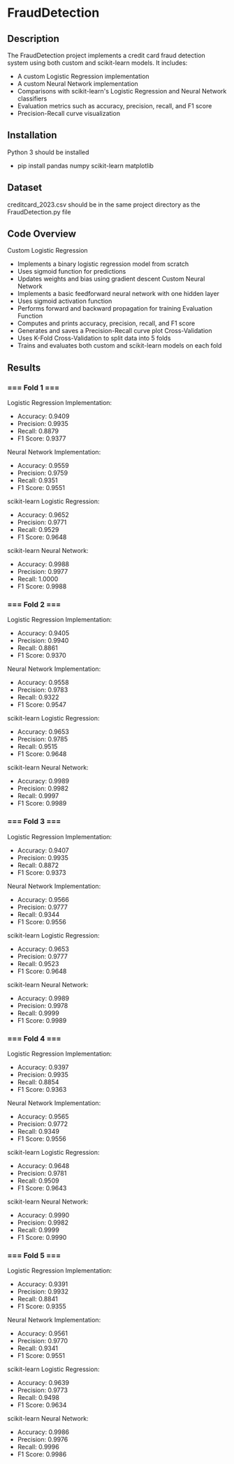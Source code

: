 # FraudDetection

## Description
The FraudDetection project implements a credit card fraud detection system using both custom and scikit-learn models. It includes:
- A custom Logistic Regression implementation
- A custom Neural Network implementation
- Comparisons with scikit-learn's Logistic Regression and Neural Network classifiers
- Evaluation metrics such as accuracy, precision, recall, and F1 score
- Precision-Recall curve visualization

## Installation
Python 3 should be installed
- pip install pandas numpy scikit-learn matplotlib

## Dataset
creditcard_2023.csv should be in the same project directory as the FraudDetection.py file

## Code Overview
Custom Logistic Regression
- Implements a binary logistic regression model from scratch
- Uses sigmoid function for predictions
- Updates weights and bias using gradient descent
Custom Neural Network
- Implements a basic feedforward neural network with one hidden layer
- Uses sigmoid activation function
- Performs forward and backward propagation for training
Evaluation Function
- Computes and prints accuracy, precision, recall, and F1 score
- Generates and saves a Precision-Recall curve plot
Cross-Validation
- Uses K-Fold Cross-Validation to split data into 5 folds
- Trains and evaluates both custom and scikit-learn models on each fold

## Results
### === Fold 1 ===
Logistic Regression Implementation:
- Accuracy: 0.9409
- Precision: 0.9935
- Recall: 0.8879
- F1 Score: 0.9377
  
Neural Network Implementation:
- Accuracy: 0.9559
- Precision: 0.9759
- Recall: 0.9351
- F1 Score: 0.9551
  
scikit-learn Logistic Regression:
- Accuracy: 0.9652
- Precision: 0.9771
- Recall: 0.9529
- F1 Score: 0.9648
  
scikit-learn Neural Network:
- Accuracy: 0.9988
- Precision: 0.9977
- Recall: 1.0000
- F1 Score: 0.9988

### === Fold 2 ===
Logistic Regression Implementation:
- Accuracy: 0.9405
- Precision: 0.9940
- Recall: 0.8861
- F1 Score: 0.9370
  
Neural Network Implementation:
- Accuracy: 0.9558
- Precision: 0.9783
- Recall: 0.9322
- F1 Score: 0.9547
  
scikit-learn Logistic Regression:
- Accuracy: 0.9653
- Precision: 0.9785
- Recall: 0.9515
- F1 Score: 0.9648
  
scikit-learn Neural Network:
- Accuracy: 0.9989
- Precision: 0.9982
- Recall: 0.9997
- F1 Score: 0.9989

### === Fold 3 ===
Logistic Regression Implementation:
- Accuracy: 0.9407
- Precision: 0.9935
- Recall: 0.8872
- F1 Score: 0.9373
  
Neural Network Implementation:
- Accuracy: 0.9566
- Precision: 0.9777
- Recall: 0.9344
- F1 Score: 0.9556
  
scikit-learn Logistic Regression:
- Accuracy: 0.9653
- Precision: 0.9777
- Recall: 0.9523
- F1 Score: 0.9648
  
scikit-learn Neural Network:
- Accuracy: 0.9989
- Precision: 0.9978
- Recall: 0.9999
- F1 Score: 0.9989

### === Fold 4 ===
Logistic Regression Implementation:
- Accuracy: 0.9397
- Precision: 0.9935
- Recall: 0.8854
- F1 Score: 0.9363
  
Neural Network Implementation:
- Accuracy: 0.9565
- Precision: 0.9772
- Recall: 0.9349
- F1 Score: 0.9556
  
scikit-learn Logistic Regression:
- Accuracy: 0.9648
- Precision: 0.9781
- Recall: 0.9509
- F1 Score: 0.9643
  
scikit-learn Neural Network:
- Accuracy: 0.9990
- Precision: 0.9982
- Recall: 0.9999
- F1 Score: 0.9990

### === Fold 5 ===
Logistic Regression Implementation:
- Accuracy: 0.9391
- Precision: 0.9932
- Recall: 0.8841
- F1 Score: 0.9355
  
Neural Network Implementation:
- Accuracy: 0.9561
- Precision: 0.9770
- Recall: 0.9341
- F1 Score: 0.9551
  
scikit-learn Logistic Regression:
- Accuracy: 0.9639
- Precision: 0.9773
- Recall: 0.9498
- F1 Score: 0.9634
  
scikit-learn Neural Network:
- Accuracy: 0.9986
- Precision: 0.9976
- Recall: 0.9996
- F1 Score: 0.9986

